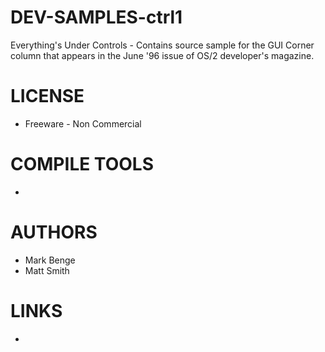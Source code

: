 DEV-SAMPLES-ctrl1
=================

Everything's Under Controls - Contains source sample for the GUI Corner column that appears in the June '96 issue of OS/2 developer's magazine. 

LICENSE
===============
* Freeware - Non Commercial

COMPILE TOOLS
===============
* 
 
AUTHORS
===============
*  Mark Benge
* Matt Smith


LINKS
===============
* 
